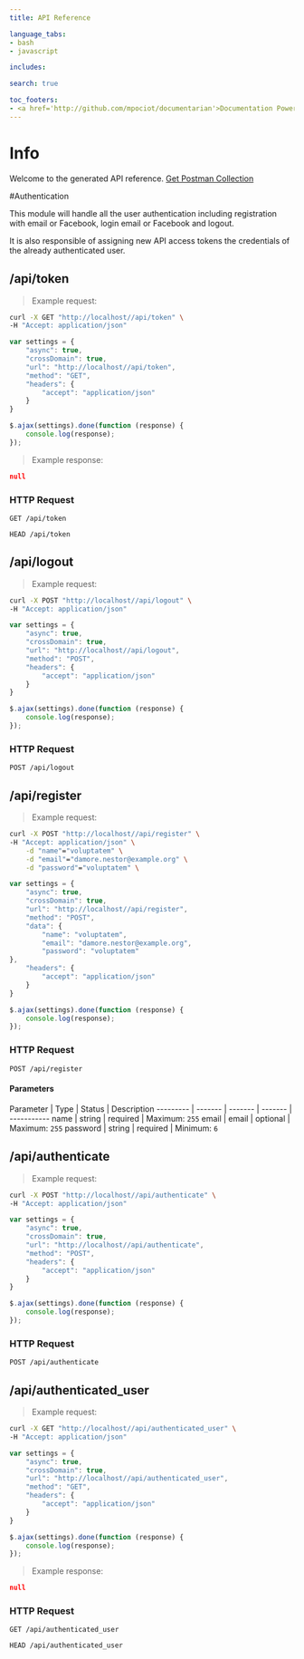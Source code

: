 ```yaml
---
title: API Reference

language_tabs:
- bash
- javascript

includes:

search: true

toc_footers:
- <a href='http://github.com/mpociot/documentarian'>Documentation Powered by Documentarian</a>
---
```

<!-- START_INFO -->
# Info

Welcome to the generated API reference.
[Get Postman Collection](http://localhost/docs/collection.json)
<!-- END_INFO -->

#Authentication

This module will handle all the user authentication  including registration with
email or Facebook, login  email or Facebook and logout.

It is also responsible of assigning new API access tokens  the credentials of
the already authenticated user.
<!-- START_fde36329ab58ad5d6ab50b7704de548b -->
## /api/token

> Example request:

```bash
curl -X GET "http://localhost//api/token" \
-H "Accept: application/json"
```

```javascript
var settings = {
    "async": true,
    "crossDomain": true,
    "url": "http://localhost//api/token",
    "method": "GET",
    "headers": {
        "accept": "application/json"
    }
}

$.ajax(settings).done(function (response) {
    console.log(response);
});
```

> Example response:

```json
null
```

### HTTP Request
`GET /api/token`

`HEAD /api/token`


<!-- END_fde36329ab58ad5d6ab50b7704de548b -->

<!-- START_39798dab89951f0e0c3fc59a53f859e5 -->
## /api/logout

> Example request:

```bash
curl -X POST "http://localhost//api/logout" \
-H "Accept: application/json"
```

```javascript
var settings = {
    "async": true,
    "crossDomain": true,
    "url": "http://localhost//api/logout",
    "method": "POST",
    "headers": {
        "accept": "application/json"
    }
}

$.ajax(settings).done(function (response) {
    console.log(response);
});
```


### HTTP Request
`POST /api/logout`


<!-- END_39798dab89951f0e0c3fc59a53f859e5 -->

<!-- START_0f8ecc008bbceb798251c0de85808ef8 -->
## /api/register

> Example request:

```bash
curl -X POST "http://localhost//api/register" \
-H "Accept: application/json" \
    -d "name"="voluptatem" \
    -d "email"="damore.nestor@example.org" \
    -d "password"="voluptatem" \

```

```javascript
var settings = {
    "async": true,
    "crossDomain": true,
    "url": "http://localhost//api/register",
    "method": "POST",
    "data": {
        "name": "voluptatem",
        "email": "damore.nestor@example.org",
        "password": "voluptatem"
},
    "headers": {
        "accept": "application/json"
    }
}

$.ajax(settings).done(function (response) {
    console.log(response);
});
```


### HTTP Request
`POST /api/register`

#### Parameters

Parameter | Type | Status | Description
--------- | ------- | ------- | ------- | -----------
    name | string |  required  | Maximum: `255`
    email | email |  optional  | Maximum: `255`
    password | string |  required  | Minimum: `6`

<!-- END_0f8ecc008bbceb798251c0de85808ef8 -->

<!-- START_d5417ec5d425f04b71e9a4e9987c8295 -->
## /api/authenticate

> Example request:

```bash
curl -X POST "http://localhost//api/authenticate" \
-H "Accept: application/json"
```

```javascript
var settings = {
    "async": true,
    "crossDomain": true,
    "url": "http://localhost//api/authenticate",
    "method": "POST",
    "headers": {
        "accept": "application/json"
    }
}

$.ajax(settings).done(function (response) {
    console.log(response);
});
```


### HTTP Request
`POST /api/authenticate`


<!-- END_d5417ec5d425f04b71e9a4e9987c8295 -->

<!-- START_a5d7bfde9c5e33e7c8fd6f07a11939b5 -->
## /api/authenticated_user

> Example request:

```bash
curl -X GET "http://localhost//api/authenticated_user" \
-H "Accept: application/json"
```

```javascript
var settings = {
    "async": true,
    "crossDomain": true,
    "url": "http://localhost//api/authenticated_user",
    "method": "GET",
    "headers": {
        "accept": "application/json"
    }
}

$.ajax(settings).done(function (response) {
    console.log(response);
});
```

> Example response:

```json
null
```

### HTTP Request
`GET /api/authenticated_user`

`HEAD /api/authenticated_user`


<!-- END_a5d7bfde9c5e33e7c8fd6f07a11939b5 -->

